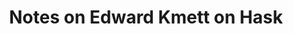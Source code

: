 ---
title: Notes on Edward Kmett on Hask
url: http://reinh.com/notes/posts/2014-07-19-notes-on-edward-kmett-on-hask.html
authors:
- Rein Henrichs
type: article
tags:
- category theory
doHaskell-type: blog post
dohaskell-year: 2014
---